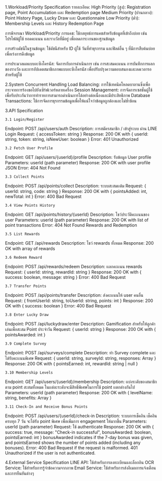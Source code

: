 1.Workload/Priority Specification
   รายละเอียด:
   High Priority (สูง): Registration page, Point Accumulation เเละ Redemption page
   Medium Priority (ปานกลาง): Point History Page, Lucky Draw เเละ Questionnaire
   Low Priority (ต่ำ): Membership Levels เเละ History Redemption Page

การพิจารณา Workload/Priority
การแคช: ใช้กลยุทธ์การแคชสำหรับข้อมูลที่เข้าถึงบ่อย เช่น โปรไฟล์ผู้ใช้ ยอดคะแนน และรางวัลที่มีอยู่ เพื่อลดภาระงานของฐานข้อมูล

การสร้างดัชนีในฐานข้อมูล: ใช้ดัชนีสำหรับ ID ผู้ใช้ วันที่ทำธุรกรรม และฟิลด์อื่น ๆ ที่มีการสืบค้นบ่อย เพื่อเร่งการดึงข้อมูล

การประมวลผลแบบอะซิงโครนัส: จัดการกับการดำเนินการ เช่น การสะสมคะแนน การบันทึกการแลกของรางวัล และการอัปเดตสมาชิกภาพแบบอะซิงโครนัส เพื่อปรับปรุงความตอบสนองและลดเวลารอสำหรับผู้ใช้

2.System Concurrent Handling
   Load Balancing: การใช้เทคนิคโหลดบาลานซิ่งเพื่อกระจายการร้องขอไปยังเซิร์ฟเวอร์หลายเครื่อง
   Session Management: การจัดการเซสชั่นผู้ใช้เพื่อรับประกันว่าการทำรายการสามารถดำเนินการได้อย่างต่อเนื่องและมีประสิทธิภาพ
   Database Transactions: ใช้การจัดการธุรกรรมข้อมูลเพื่อให้แน่ใจว่าข้อมูลถูกต้องและไม่ซ้ำซ้อน

3.API Specification

    3.1 Login/Register
Endpoint: POST /api/users/auth
Description: การสมัครสมาชิก / เข้าสู่ระบบ ผ่าน LINE Login
Request: { accessToken: string }
Response: 200 OK with { userId: string, token: string, isNewUser: boolean }
Error: 401 Unauthorized

    3.2 Fetch User Profile
Endpoint: GET /api/users/{userId}/profile
Description: รับข้อมูล User profile
Parameters: userId (path parameter)
Response: 200 OK with user profile JSON
Error: 404 Not Found


    3.3 Collect Points
Endpoint: POST /api/points/collect
Description: ระบบสะสมเเต้ม
Request: { userId: string, code: string }
Response: 200 OK with { pointsAdded: int, newTotal: int }
Error: 400 Bad Request

    3.4 View Points History
Endpoint: GET /api/points/history/{userId}
Description: โชว์ประวัติคะเเนนของ user 
Parameters: userId (path parameter)
Response: 200 OK with list of point transactions
Error: 404 Not Found
Rewards and Redemption
    
    3.5 List Rewards
Endpoint: GET /api/rewards
Description: โชว์ rewards ทั้งหมด
Response: 200 OK with array of rewards

    3.6 Redeem Reward
Endpoint: POST /api/rewards/redeem
Description: เเลกคะเเนน rewards
Request: { userId: string, rewardId: string }
Response: 200 OK with { success: boolean, message: string }
Error: 400 Bad Request

    3.7 Transfer Points
Endpoint: POST /api/points/transfer
Description: ส่งคะเเนนให้ user คนอื่น
Request: { fromUserId: string, toUserId: string, points: int }
Response: 200 OK with { success: boolean }
Error: 400 Bad Request

    3.8 Enter Lucky Draw
Endpoint: POST /api/luckydraw/enter
Description: Gamification สำหรับให้ลูกค้าเล่นเพื่อสะสม Point ประจำวัน
Request: { userId: string }
Response: 200 OK with { pointsAwarded: int }

    3.9 Complete Survey
Endpoint: POST /api/surveys/complete
Description: ทำ Survey complete และได้รับคะเเนนพิเศษ
Request: { userId: string, surveyId: string, responses: Array }
Response: 200 OK with { pointsEarned: int, rewardId: string | null }

    3.10 Membership Levels
Endpoint: GET /api/users/{userId}/membership
Description: เเบ่งระดับของสมาชิกตาม point สะสมทั้งหมด ในเเต่ละระดับจะมีสิทธิ์พิเศษในการใช้ point เเตกต่างกันไป
Parameters: userId (path parameter)
Response: 200 OK with { levelName: string, benefits: Array }

    3.11 Check-In and Receive Bonus Points
Endpoint: POST /api/users/{userId}/check-in
Description: ระบบการเช็คอิน เช็คอินครบทุก 7 วัน จะได้รับ point พิเศษ เพื่อเพิ่มการ engagement ให้มากขึ้น
Parameters: userId (path parameter)
Request: ใช้ authenticate 
Response:
200 OK with { success: true, message: "Check-in successful", bonusAwarded: boolean, pointsEarned: int }
bonusAwarded indicates if the 7-day bonus was given, and pointsEarned shows the number of points added (including any bonuses).
Error:
400 Bad Request if the request is malformed.
401 Unauthorized if the user is not authenticated.

4.External Service Specification
   LINE API: ใช้สำหรับการลงทะเบียนและล็อกอิน
   OCR Service: ใช้สำหรับการรู้จำข้อความจากภาพ
   Email Service: ใช้สำหรับการส่งอีเมลการแจ้งเตือนและการยืนยันต่างๆ